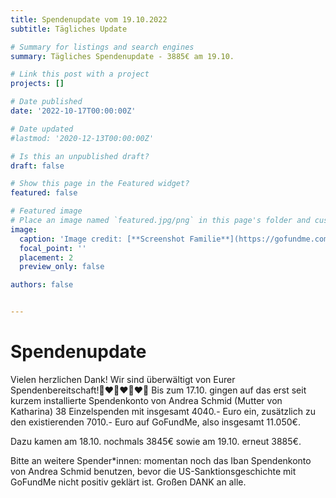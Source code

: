 ```yaml
---
title: Spendenupdate vom 19.10.2022
subtitle: Tägliches Update

# Summary for listings and search engines
summary: Tägliches Spendenupdate - 3885€ am 19.10.

# Link this post with a project
projects: []

# Date published
date: '2022-10-17T00:00:00Z'

# Date updated
#lastmod: '2020-12-13T00:00:00Z'

# Is this an unpublished draft?
draft: false

# Show this page in the Featured widget?
featured: false

# Featured image
# Place an image named `featured.jpg/png` in this page's folder and customize its options here.
image:
  caption: 'Image credit: [**Screenshot Familie**](https://gofundme.com)'
  focal_point: ''
  placement: 2
  preview_only: false

authors: false


---
```



# Spendenupdate

Vielen herzlichen Dank!
Wir sind überwältigt von Eurer Spendenbereitschaft!🙏❤️🙏❤️🙏❤️🙏
Bis zum 17.10. gingen auf das erst seit kurzem installierte Spendenkonto von Andrea Schmid (Mutter von Katharina)
38 Einzelspenden mit insgesamt 4040.- Euro ein, zusätzlich zu den existierenden 7010.- Euro auf GoFundMe, also insgesamt 11.050€. 

Dazu kamen am 18.10. nochmals 3845€ sowie am 19.10. erneut 3885€. 

Bitte an weitere Spender*innen:  momentan noch das Iban Spendenkonto von Andrea Schmid benutzen, bevor die US-Sanktionsgeschichte mit GoFundMe nicht positiv geklärt ist. Großen DANK an alle.